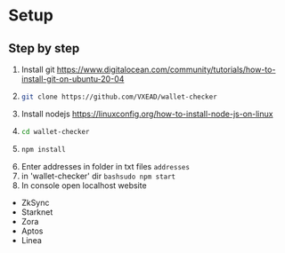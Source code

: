 # Setup

## Step by step
1) Install git https://www.digitalocean.com/community/tutorials/how-to-install-git-on-ubuntu-20-04
2) ```bash
   git clone https://github.com/VXEAD/wallet-checker
   ```
3) Install nodejs https://linuxconfig.org/how-to-install-node-js-on-linux
4) ```bash
   cd wallet-checker
   ```
5) ```bash
   npm install
    ```
6) Enter addresses in folder in txt files `addresses`
7) in 'wallet-checker' dir ```bashsudo npm start ```
8) In console open localhost website

* ZkSync
* Starknet
* Zora
* Aptos
* Linea

